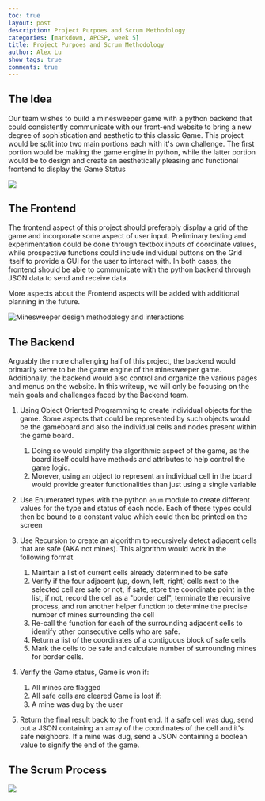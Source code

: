```yaml
---
toc: true
layout: post
description: Project Purpoes and Scrum Methodology
categories: [markdown, APCSP, week 5]
title: Project Purpoes and Scrum Methodology
author: Alex Lu
show_tags: true
comments: true
---
```


## The Idea

Our team wishes to build a minesweeper game with a python backend that could consistently communicate with our front-end website to bring a new degree of sophistication and aesthetic to this classic Game. This project would be split into two main portions each with it's own challenge. The first portion would be making the game engine in python, while the latter portion would be to design and create an aesthetically pleasing and functional frontend to display the Game Status

![]({{site.baseurl}}/images/minesweeper_diagram.png " ")

## The Frontend
The frontend aspect of this project should preferably display a grid of the game and incorporate some aspect of user input. Preliminary testing and experimentation could be done through textbox inputs of coordinate values, while prospective functions could include individual buttons on the Grid itself to provide a GUI for the user to interact with. In both cases, the frontend should be able to communicate with the python backend through JSON data to send and receive data.  

More aspects about the Frontend aspects will be added with additional planning in the future.

![]({{site.baseurl}}/images/minesweeper_diagram.png "Minesweeper design methodology and interactions")

## The Backend
Arguably the more challenging half of this project, the backend would primarily serve to be the game engine of the minesweeper game. Additionally, the backend would also control and organize the various pages and menus on the website. In this writeup, we will only be focusing on the main goals and challenges faced by the Backend team.

1. Using Object Oriented Programming to create individual objects for the game. Some aspects that could be represented by such objects would be the gameboard and also the individual cells and nodes present within the game board.
    1. Doing so would simplify the algorithmic aspect of the game, as the board itself could have methods and attributes to help control the game logic. 
    2. Morever, using an object to represent an individual cell in the board would provide greater functionalities than just using a single variable  
2. Use Enumerated types with the python `enum` module to create different values for the type and status of each node. Each of these types could then be bound to a constant value which could then be printed on the screen

3. Use Recursion to create an algorithm to recursively detect adjacent cells that are safe (AKA not mines). This algorithm would work in the following format
    1. Maintain a list of current cells already determined to be safe
    2. Verify if the four adjacent (up, down, left, right) cells next to the selected cell are safe or not, if safe, store the coordinate point in the list, if not, record the cell as a "border cell", terminate the recursive process, and run another helper function to determine the precise number of mines surrounding the cell
    3. Re-call the function for each of the surrounding adjacent cells to identify other consecutive cells who are safe.
    4. Return a list of the coordinates of a contiguous block of safe cells
    5. Mark the cells to be safe and calculate number of surrounding mines for border cells.

4. Verify the Game status, Game is won if:
    1. All mines are flagged
    2. All safe cells are cleared
    Game is lost if:
    1. A mine was dug by the user

5. Return the final result back to the front end. If a safe cell was dug, send out a JSON containing an array of the coordinates of the cell and it's safe neighbors. If a mine was dug, send a JSON containing a boolean value to signify the end of the game. 

## The Scrum Process

![]({{site.baseurl}}/images/scrum_methodology.png " ")
